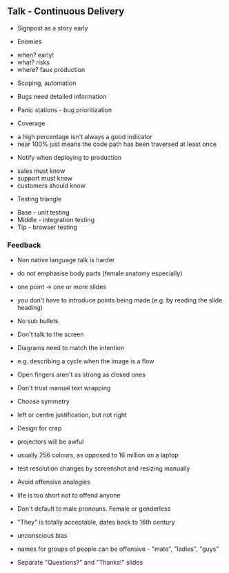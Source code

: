 ## Talk - Continuous Delivery
 
 * Signpost as a story early

 * Enemies 
  - when? early!
  - what? risks
  - where? faux production

 * Scoping, automation

 * Bugs need detailed information 

 * Panic stations - bug prioritization

 * Coverage
  - a high percentage isn't always a good indicator
  - near 100% just means the code path has been traversed at least once

 * Notify when deploying to production
  - sales must know
  - support must know
  - customers should know

 * Testing triangle
  - Base - unit testing
  - Middle - integration testing
  - Tip - browser testing

### Feedback

 - Non native language talk is harder

 - do not emphasise body parts (female anatomy especially)

 - one point -> one or more slides

 - you don't have to introduce points being made (e.g. by reading the slide heading)

 - No sub bullets

 - Don't talk to the screen

 - Diagrams need to match the intention
  - e.g. describing a cycle when the image is a flow

 - Open fingers aren't as strong as closed ones

 - Don't trust manual text wrapping

 - Choose symmetry
  - left or centre justification, but not right

 - Design for crap
  - projectors will be awful
  - usually 256 colours, as opposed to 16 million on a laptop
  - test resolution changes by screenshot and resizing manually

 - Avoid offensive analogies
  - life is too short not to offend anyone

 - Don't default to male pronouns. Female or genderless 
  - "They" is totally acceptable, dates back to 16th century
  - unconscious bias
  - names for groups of people can be offensive - "mate", "ladies", "guys"

 - Separate "Questions?" and "Thanks!" slides
